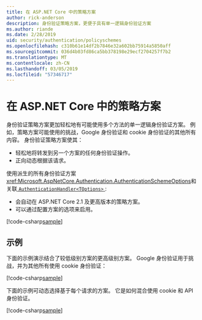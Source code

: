 ```yaml
---
title: 在 ASP.NET Core 中的策略方案
author: rick-anderson
description: 身份验证策略方案，更便于具有单一逻辑身份验证方案
ms.author: riande
ms.date: 2/28/2019
uid: security/authentication/policyschemes
ms.openlocfilehash: c310b61e14df2b7846e32a602bb75914a5850aff
ms.sourcegitcommit: 036d4b03fd86ca5bb378198e29ecf2704257f7b2
ms.translationtype: MT
ms.contentlocale: zh-CN
ms.lasthandoff: 03/05/2019
ms.locfileid: "57346717"
---
```

# <a name="policy-schemes-in-aspnet-core"></a>在 ASP.NET Core 中的策略方案

身份验证策略方案更加轻松地有可能使用多个方法的单一逻辑身份验证方案。 例如，策略方案可能使用的挑战，Google 身份验证和 cookie 身份验证的其他所有内容。 身份验证策略方案使其：

* 轻松地将转发到另一个方案的任何身份验证操作。
* 正向动态根据该请求。

使用派生的所有身份验证方案<xref:Microsoft.AspNetCore.Authentication.AuthenticationSchemeOptions>和关联[ `AuthenticationHandler<TOptions>` ](/dotnet/api/microsoft.aspnetcore.authentication.authenticationhandler-1):

* 会自动在 ASP.NET Core 2.1 及更高版本的策略方案。
* 可以通过配置方案的选项来启用。

[!code-csharp[sample](policyschemes/samples/AuthenticationSchemeOptions.cs?name=snippet)]

## <a name="examples"></a>示例

下面的示例演示结合了较低级别方案的更高级别方案。 Google 身份验证用于挑战，并为其他所有使用 cookie 身份验证：

[!code-csharp[sample](policyschemes/samples/Startup.cs?name=snippet1)]

下面的示例可动态选择基于每个请求的方案。 它是如何混合使用 cookie 和 API 身份验证。

 <!-- REVIEW, missing If set in public Func<HttpContext, string> ForwardDefaultSelector -->

[!code-csharp[sample](policyschemes/samples/Startup.cs?name=snippet2)]

